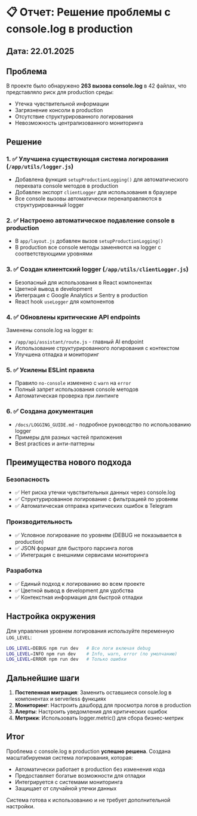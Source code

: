 # 📋 Отчет: Решение проблемы с console.log в production

## Дата: 22.01.2025

## Проблема
В проекте было обнаружено **263 вызова console.log** в 42 файлах, что представляло риск для production среды:
- Утечка чувствительной информации
- Загрязнение консоли в production
- Отсутствие структурированного логирования
- Невозможность централизованного мониторинга

## Решение

### 1. ✅ Улучшена существующая система логирования (`/app/utils/logger.js`)
- Добавлена функция `setupProductionLogging()` для автоматического перехвата console методов в production
- Добавлен экспорт `clientLogger` для использования в браузере
- Все console вызовы автоматически перенаправляются в структурированный logger

### 2. ✅ Настроено автоматическое подавление console в production
- В `app/layout.js` добавлен вызов `setupProductionLogging()`
- В production все console методы заменяются на logger с соответствующими уровнями

### 3. ✅ Создан клиентский logger (`/app/utils/clientLogger.js`)
- Безопасный для использования в React компонентах
- Цветной вывод в development
- Интеграция с Google Analytics и Sentry в production
- React hook `useLogger` для компонентов

### 4. ✅ Обновлены критические API endpoints
Заменены console.log на logger в:
- `/app/api/assistant/route.js` - главный AI endpoint
- Использование структурированного логирования с контекстом
- Улучшена отладка и мониторинг

### 5. ✅ Усилены ESLint правила
- Правило `no-console` изменено с `warn` на `error`
- Полный запрет использования console методов
- Автоматическая проверка при линтинге

### 6. ✅ Создана документация
- `/docs/LOGGING_GUIDE.md` - подробное руководство по использованию logger
- Примеры для разных частей приложения
- Best practices и анти-паттерны

## Преимущества нового подхода

### Безопасность
- ✅ Нет риска утечки чувствительных данных через console.log
- ✅ Структурированное логирование с фильтрацией по уровням
- ✅ Автоматическая отправка критических ошибок в Telegram

### Производительность
- ✅ Условное логирование по уровням (DEBUG не показывается в production)
- ✅ JSON формат для быстрого парсинга логов
- ✅ Интеграция с внешними сервисами мониторинга

### Разработка
- ✅ Единый подход к логированию во всем проекте
- ✅ Цветной вывод в development для удобства
- ✅ Контекстная информация для быстрой отладки

## Настройка окружения

Для управления уровнем логирования используйте переменную `LOG_LEVEL`:
```bash
LOG_LEVEL=DEBUG npm run dev   # Все логи включая debug
LOG_LEVEL=INFO npm run dev    # Info, warn, error (по умолчанию)
LOG_LEVEL=ERROR npm run dev   # Только ошибки
```

## Дальнейшие шаги

1. **Постепенная миграция**: Заменить оставшиеся console.log в компонентах и serverless функциях
2. **Мониторинг**: Настроить дашборд для просмотра логов в production
3. **Алерты**: Настроить уведомления для критических ошибок
4. **Метрики**: Использовать logger.metric() для сбора бизнес-метрик

## Итог

Проблема с console.log в production **успешно решена**. Создана масштабируемая система логирования, которая:
- Автоматически работает в production без изменения кода
- Предоставляет богатые возможности для отладки
- Интегрируется с системами мониторинга
- Защищает от случайной утечки данных

Система готова к использованию и не требует дополнительной настройки.